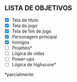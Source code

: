 ## LISTA DE OBJETIVOS
- [x] Tela de título
- [x] Tela do jogo
- [x] Tela de fim de jogo
- [x] Personagem principal
- [x] Inimigos
- [ ] Projéteis*
- [ ] Lógica de vidas
- [ ] Power-ups
- [ ] Lógica de highscore*

*parcialmente
